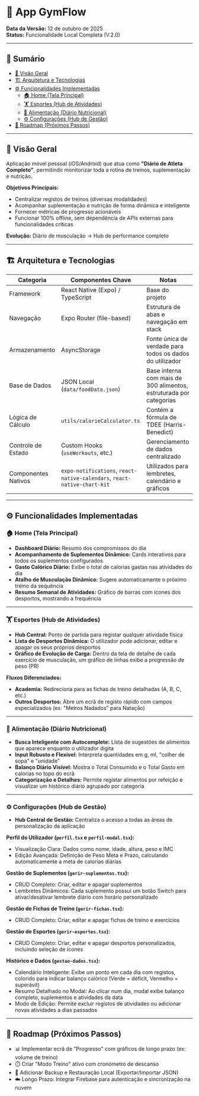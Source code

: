 # 📱 App GymFlow

**Data da Versão:** 12 de outubro de 2025  
**Status:** Funcionalidade Local Completa (V.2.0)

---

## 📑 Sumário

- [🎯 Visão Geral](#visão-geral)
- [🏗️ Arquitetura e Tecnologias](#arquitetura-e-tecnologias)
- [⚙️ Funcionalidades Implementadas](#funcionalidades-implementadas)
  - [🏠 Home (Tela Principal)](#home-tela-principal)
  - [🏋️ Esportes (Hub de Atividades)](#esportes-hub-de-atividades)
  - [🍎 Alimentação (Diário Nutricional)](#alimentação-diário-nutricional)
  - [⚙️ Configurações (Hub de Gestão)](#configurações-hub-de-gestão)
- [🚧 Roadmap (Próximos Passos)](#roadmap-próximos-passos)

---

## 🎯 Visão Geral

Aplicação móvel pessoal (iOS/Android) que atua como **"Diário de Atleta Completo"**, permitindo monitorizar toda a rotina de treinos, suplementação e nutrição.

**Objetivos Principais:**

- Centralizar registos de treinos (diversas modalidades)
- Acompanhar suplementação e nutrição de forma dinâmica e inteligente
- Fornecer métricas de progresso acionáveis
- Funcionar 100% offline, sem dependência de APIs externas para funcionalidades críticas

**Evolução:** Diário de musculação → Hub de performance completo

---

## 🏗️ Arquitetura e Tecnologias

| Categoria | Componentes Chave | Notas |
| --- | --- | --- |
| Framework | React Native (Expo) / TypeScript | Base do projeto |
| Navegação | Expo Router (file-based) | Estrutura de abas e navegação em stack |
| Armazenamento | AsyncStorage | Fonte única de verdade para todos os dados do utilizador |
| Base de Dados | JSON Local (`data/foodData.json`) | Base interna com mais de 300 alimentos, estruturada por categorias |
| Lógica de Cálculo | `utils/calorieCalculator.ts` | Contém a fórmula de TDEE (Harris-Benedict) |
| Controle de Estado | Custom Hooks (`useWorkouts`, etc.) | Gerenciamento de dados centralizado |
| Componentes Nativos | `expo-notifications`, `react-native-calendars`, `react-native-chart-kit` | Utilizados para lembretes, calendário e gráficos |

---

## ⚙️ Funcionalidades Implementadas

### 🏠 Home (Tela Principal)

- **Dashboard Diário:** Resumo dos compromissos do dia
- **Acompanhamento de Suplementos Dinâmico:** Cards interativos para todos os suplementos configurados
- **Gasto Calórico Diário:** Exibe o total de calorias gastas nas atividades do dia
- **Atalho de Musculação Dinâmico:** Sugere automaticamente o próximo treino da sequência
- **Resumo Semanal de Atividades:** Gráfico de barras com ícones dos desportos, mostrando a frequência

---

### 🏋️ Esportes (Hub de Atividades)

- **Hub Central:** Ponto de partida para registar qualquer atividade física
- **Lista de Desportos Dinâmica:** O utilizador pode adicionar, editar e apagar os seus próprios desportos
- **Gráfico de Evolução de Carga:** Dentro da tela de detalhe de cada exercício de musculação, um gráfico de linhas exibe a progressão de peso (PR)

**Fluxos Diferenciados:**

- **Academia:** Redireciona para as fichas de treino detalhadas (A, B, C, etc.)
- **Outros Desportos:** Abre um ecrã de registo rápido com campos especializados (ex: "Metros Nadados" para Natação)

---

### 🍎 Alimentação (Diário Nutricional)

- **Busca Inteligente com Autocomplete:** Lista de sugestões de alimentos que aparece enquanto o utilizador digita
- **Input Robusto e Flexível:** Interpreta quantidades em g, ml, "colher de sopa" e "unidade"
- **Balanço Diário Visível:** Mostra o Total Consumido e o Total Gasto em calorias no topo do ecrã
- **Categorização e Detalhes:** Permite registar alimentos por refeição e visualizar um histórico diário agrupado por categoria

---

### ⚙️ Configurações (Hub de Gestão)

- **Hub Central de Gestão:** Centraliza o acesso a todas as áreas de personalização da aplicação

**Perfil do Utilizador (`perfil.tsx` e `perfil-modal.tsx`):**

- Visualização Clara: Dados como nome, idade, altura, peso e IMC
- Edição Avançada: Definição de Peso Meta e Prazo, calculando automaticamente a meta de calorias diárias

**Gestão de Suplementos (`gerir-suplementos.tsx`):**

- CRUD Completo: Criar, editar e apagar suplementos
- Lembretes Dinâmicos: Cada suplemento possui um botão Switch para ativar/desativar lembrete diário com horário personalizado

**Gestão de Fichas de Treino (`gerir-fichas.tsx`):**

- CRUD Completo: Criar, editar e apagar fichas de treino e exercícios

**Gestão de Esportes (`gerir-esportes.tsx`):**

- CRUD Completo: Criar, editar e apagar desportos personalizados, incluindo seleção de ícones

**Histórico e Dados (`gestao-dados.tsx`):**

- Calendário Inteligente: Exibe um ponto em cada dia com registos, colorido para indicar balanço calórico (Verde = déficit, Vermelho = superávit)
- Resumo Detalhado no Modal: Ao clicar num dia, modal exibe balanço completo, suplementos e atividades da data
- Modo de Edição: Permite excluir registos de atividades ou adicionar novas atividades a dias passados

---

## 🚧 Roadmap (Próximos Passos)

- 📊 Implementar ecrã de "Progresso" com gráficos de longo prazo (ex: volume de treino)
- ⏱️ Criar "Modo Treino" ativo com cronómetro de descanso
- 💾 Adicionar Backup e Restauração Local (Exportar/Importar JSON)
- ☁️ Longo Prazo: Integrar Firebase para autenticação e sincronização na nuvem
